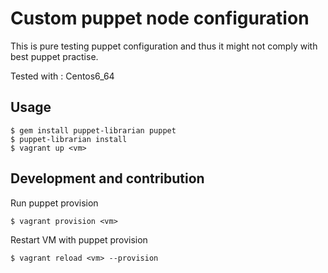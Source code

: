 # Custom puppet node configuration

This is pure testing puppet configuration and thus it might not comply with best puppet practise.

Tested with <vm>: Centos6_64

## Usage

    $ gem install puppet-librarian puppet
    $ puppet-librarian install
    $ vagrant up <vm>

## Development and contribution

Run puppet provision

    $ vagrant provision <vm>

Restart VM with puppet provision

    $ vagrant reload <vm> --provision
